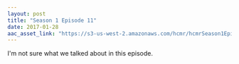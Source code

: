 ```yaml
---
layout: post
title: "Season 1 Episode 11"
date: 2017-01-28
aac_asset_link: "https://s3-us-west-2.amazonaws.com/hcmr/hcmrSeason1Episode11.mp3"
---
```


I'm not sure what we talked about in this episode.
